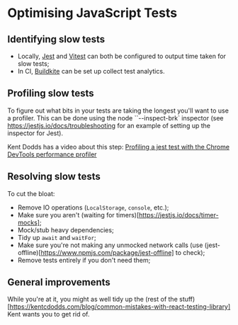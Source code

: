 # Optimising JavaScript Tests

## Identifying slow tests

- Locally, [Jest](https://jestjs.io/docs/cli#--verbose) and [Vitest](https://vitest.dev/config/#slowtestthreshold) can both be configured to output time taken for slow tests;
- In CI, [Buildkite](https://buildkite.com/docs/test-analytics/javascript-collectors) can be set up collect test analytics.

## Profiling slow tests

To figure out what bits in your tests are taking the longest you'll want to use a profiler. This can be done using the node ``--inspect-brk` inspector (see https://jestjs.io/docs/troubleshooting for an example of setting up the inspector for Jest).

Kent Dodds has a video about this step: [Profiling a jest test with the Chrome DevTools performance profiler](https://www.youtube.com/watch?v=RB2g-o39upo&t=2s)

## Resolving slow tests

To cut the bloat:

- Remove IO operations (`LocalStorage`, `console`, etc.);
- Make sure you aren't (waiting for timers)[https://jestjs.io/docs/timer-mocks];
- Mock/stub heavy dependencies;
- Tidy up `await` and `waitFor`;
- Make sure you're not making any unmocked network calls (use (jest-offline)[https://www.npmjs.com/package/jest-offline] to check);
- Remove tests entirely if you don't need them;

## General improvements

While you're at it, you might as well tidy up the (rest of the stuff)[https://kentcdodds.com/blog/common-mistakes-with-react-testing-library] Kent wants you to get rid of.
